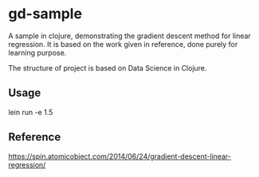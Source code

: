 # gd-sample

A sample in clojure, demonstrating the gradient descent method for linear regression.
It is based on the work given in reference, done purely for learning purpose.

The structure of project is based on Data Science in Clojure.

## Usage

lein run -e 1.5

## Reference

https://spin.atomicobject.com/2014/06/24/gradient-descent-linear-regression/
